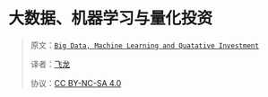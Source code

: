 # 大数据、机器学习与量化投资

> 原文：[`Big Data, Machine Learning and Quatative Investment`]()
> 
> 译者：[飞龙](https://github.com/wizardforcel)
> 
> 协议：[CC BY-NC-SA 4.0](http://creativecommons.org/licenses/by-nc-sa/4.0/)